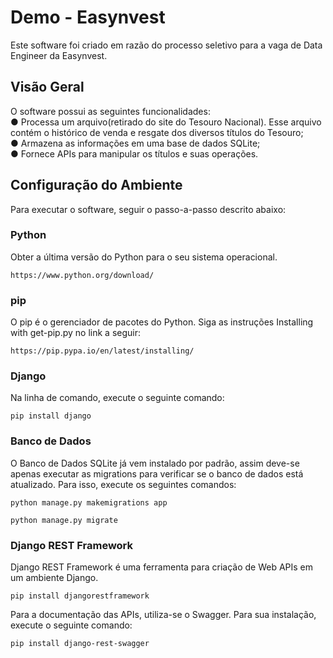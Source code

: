 # Demo - Easynvest

Este software foi criado em razão do processo seletivo para a vaga de Data Engineer da Easynvest.

## Visão Geral
  
O software possui as seguintes funcionalidades:<br>
  ● Processa um arquivo(retirado do site do Tesouro Nacional). Esse arquivo contém o histórico de venda e resgate dos diversos títulos do Tesouro;<br>
  ● Armazena as informações em uma base de dados SQLite;<br>
  ● Fornece APIs para manipular os títulos e suas operações.
 
## Configuração do Ambiente

Para executar o software, seguir o passo-a-passo descrito abaixo:

### Python

Obter a última versão do Python para o seu sistema operacional.

```
https://www.python.org/download/
```

### pip

O pip é o gerenciador de pacotes do Python. Siga as instruções Installing with get-pip.py no link a seguir:

```
https://pip.pypa.io/en/latest/installing/
```

### Django

Na linha de comando, execute o seguinte comando:

```
pip install django
```

### Banco de Dados

O Banco de Dados SQLite já vem instalado por padrão, assim deve-se apenas executar as migrations para verificar se o banco de dados está atualizado. Para isso, execute os seguintes comandos:

```
python manage.py makemigrations app
```

```
python manage.py migrate
```

### Django REST Framework

Django REST Framework é uma ferramenta para criação de Web APIs em um ambiente Django.

```
pip install djangorestframework
```
Para a documentação das APIs, utiliza-se o Swagger. Para sua instalação, execute o seguinte comando:

```
pip install django-rest-swagger
```


